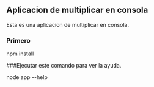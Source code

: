## Aplicacion de multiplicar en consola

Esta es una aplicacion de multiplicar en consola.

### Primero

npm install

###Ejecutar este comando para ver la ayuda.

node app --help
